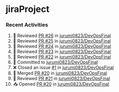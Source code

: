 # jiraProject

### Recent Activities
<!--START_SECTION:activity-->
1. 🔎 Reviewed [PR #26](https://github.com/jurumi0823/DevOpsFinal/pull/26) in [jurumi0823/DevOpsFinal](https://github.com/jurumi0823/DevOpsFinal)
2. 🔎 Reviewed [PR #25](https://github.com/jurumi0823/DevOpsFinal/pull/25) in [jurumi0823/DevOpsFinal](https://github.com/jurumi0823/DevOpsFinal)
3. 🔎 Reviewed [PR #24](https://github.com/jurumi0823/DevOpsFinal/pull/24) in [jurumi0823/DevOpsFinal](https://github.com/jurumi0823/DevOpsFinal)
4. 🔎 Reviewed [PR #23](https://github.com/jurumi0823/DevOpsFinal/pull/23) in [jurumi0823/DevOpsFinal](https://github.com/jurumi0823/DevOpsFinal)
5. 🔎 Reviewed [PR #22](https://github.com/jurumi0823/DevOpsFinal/pull/22) in [jurumi0823/DevOpsFinal](https://github.com/jurumi0823/DevOpsFinal)
6. 📝 Committed to [jurumi0823/DevOpsFinal](https://github.com/jurumi0823/DevOpsFinal/commit/bee6c7bfdf7ca4985e7fc8f485b6a039d5eef264)
7. ❌ Closed an issue [#1](https://github.com/jurumi0823/DevOpsFinal/issues/1) in [jurumi0823/DevOpsFinal](https://github.com/jurumi0823/DevOpsFinal)
8. 🔀 Merged [PR #20](https://github.com/jurumi0823/DevOpsFinal/pull/20) in [jurumi0823/DevOpsFinal](https://github.com/jurumi0823/DevOpsFinal)
9. 🔎 Reviewed [PR #21](https://github.com/jurumi0823/DevOpsFinal/pull/21) in [jurumi0823/DevOpsFinal](https://github.com/jurumi0823/DevOpsFinal)
10. 📥 Opened [PR #20](https://github.com/jurumi0823/DevOpsFinal/pull/20) in [jurumi0823/DevOpsFinal](https://github.com/jurumi0823/DevOpsFinal)
<!--END_SECTION:activity-->

